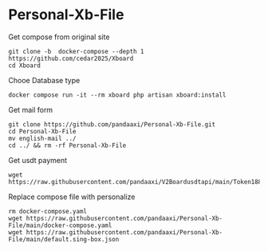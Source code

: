 # Personal-Xb-File

Get compose from original site
```
git clone -b  docker-compose --depth 1 https://github.com/cedar2025/Xboard
cd Xboard
```
Chooe Database type
```
docker compose run -it --rm xboard php artisan xboard:install
```
Get mail form
```
git clone https://github.com/pandaaxi/Personal-Xb-File.git
cd Personal-Xb-File
mv english-mail ../
cd ../ && rm -rf Personal-Xb-File
```
Get usdt payment
```
wget https://raw.githubusercontent.com/pandaaxi/V2Boardusdtapi/main/Token188.php
```

Replace compose file with personalize
```
rm docker-compose.yaml
wget https://raw.githubusercontent.com/pandaaxi/Personal-Xb-File/main/docker-compose.yaml
wget https://raw.githubusercontent.com/pandaaxi/Personal-Xb-File/main/default.sing-box.json
```
